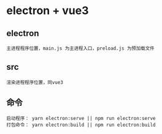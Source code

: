 
# electron + vue3

## electron
    主进程程序位置，main.js 为主进程入口，preload.js 为预加载文件

## src
    渲染进程程序位置，同vue3

## 命令
    启动程序： yarn electron:serve || npm run electron:serve
    打包命令： yarn electron:build || npm run electron:build
 
